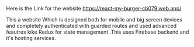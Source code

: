 Here is the Link for the website
https://react-my-burger-cb079.web.app/

This a website Which is designed both for mobile and big screen devices and completely authenticated with guarded routes and used advanced feautres kike Redux for state management .This uses Firebase backend and it's hosting services.

